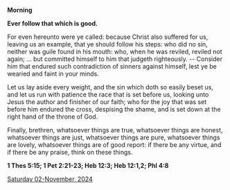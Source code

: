 **Morning**

**Ever follow that which is good.**
 
For even hereunto were ye called: because Christ also suffered for us, leaving us an example, that ye should follow his steps: who did no sin, neither was guile found in his mouth: who, when he was reviled, reviled not again; ... but committed himself to him that judgeth righteously. -- Consider him that endured such contradiction of sinners against himself, lest ye be wearied and faint in your minds.
 
Let us lay aside every weight, and the sin which doth so easily beset us, and let us run with patience the race that is set before us, looking unto Jesus the author and finisher of our faith; who for the joy that was set before him endured the cross, despising the shame, and is set down at the right hand of the throne of God.
 
Finally, brethren, whatsoever things are true, whatsoever things are honest, whatsoever things are just, whatsoever things are pure, whatsoever things are lovely, whatsoever things are of good report: if there be any virtue, and if there be any praise, think on these things.  

**1 Thes 5:15; 1 Pet 2:21-23; Heb 12:3; Heb 12:1,2; Phl 4:8**

[Saturday 02-November, 2024](https://t.me/daily_light)
